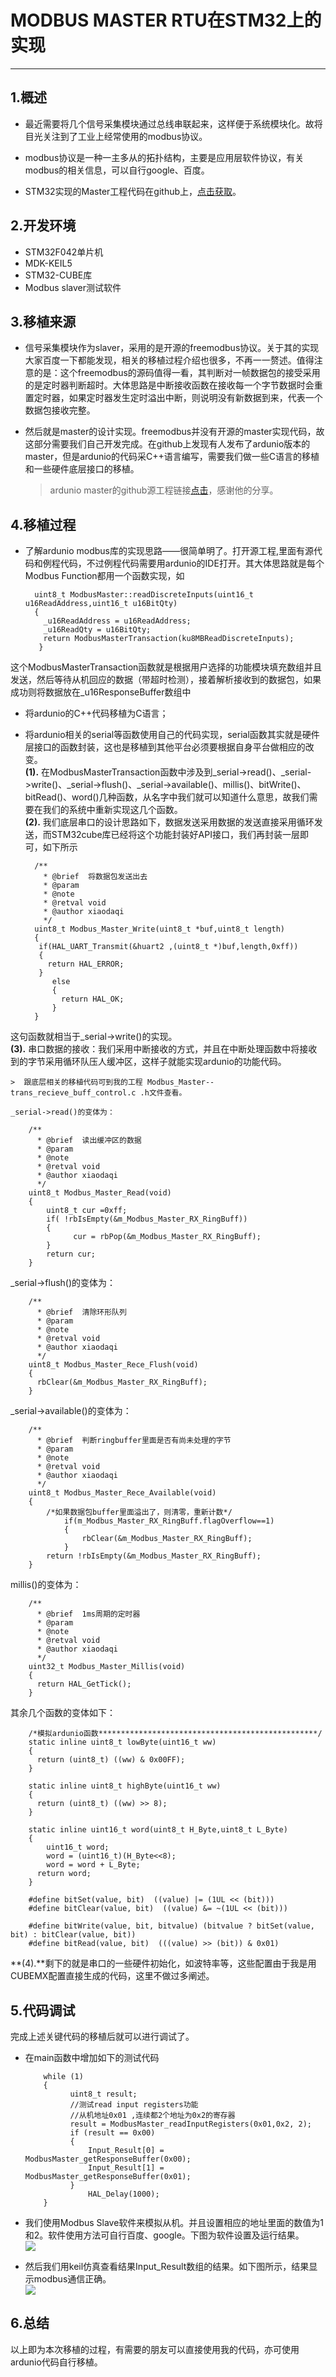 
# MODBUS MASTER RTU在STM32上的实现 #
----------

## 1.概述 ##


- 最近需要将几个信号采集模块通过总线串联起来，这样便于系统模块化。故将目光关注到了工业上经常使用的modbus协议。

- modbus协议是一种一主多从的拓扑结构，主要是应用层软件协议，有关modbus的相关信息，可以自行google、百度。

- STM32实现的Master工程代码在github上，[点击获取](https://github.com/LittleBigQi/ModBus-Master)。

## 2.开发环境 ##

- STM32F042单片机
- MDK-KEIL5
- STM32-CUBE库
- Modbus slaver测试软件


## 3.移植来源 ##

- 信号采集模块作为slaver，采用的是开源的freemodbus协议。关于其的实现大家百度一下都能发现，相关的移植过程介绍也很多，不再一一赘述。值得注意的是：这个freemodbus的源码值得一看，其判断对一帧数据包的接受采用的是定时器判断超时。大体思路是中断接收函数在接收每一个字节数据时会重置定时器，如果定时器发生定时溢出中断，则说明没有新数据到来，代表一个数据包接收完整。

- 然后就是master的设计实现。freemodbus并没有开源的master实现代码，故这部分需要我们自己开发完成。在github上发现有人发布了ardunio版本的master，但是ardunio的代码采C++语言编写，需要我们做一些C语言的移植和一些硬件底层接口的移植。

    > ardunio master的github源工程链接[点击](https://github.com/4-20ma/ModbusMaster)，感谢他的分享。

## 4.移植过程 ##

- 了解ardunio modbus库的实现思路——很简单明了。打开源工程,里面有源代码和例程代码，不过例程代码需要用ardunio的IDE打开。其大体思路就是每个Modbus Function都用一个函数实现，如

		uint8_t ModbusMaster::readDiscreteInputs(uint16_t u16ReadAddress,uint16_t u16BitQty)
		{
		  _u16ReadAddress = u16ReadAddress;
		  _u16ReadQty = u16BitQty;
		  return ModbusMasterTransaction(ku8MBReadDiscreteInputs);
		 }
这个ModbusMasterTransaction函数就是根据用户选择的功能模块填充数组并且发送，然后等待从机回应的数据（带超时检测），接着解析接收到的数据包，如果成功则将数据放在_u16ResponseBuffer数组中
- 将ardunio的C++代码移植为C语言；

- 将ardunio相关的serial等函数使用自己的代码实现，serial函数其实就是硬件层接口的函数封装，这也是移植到其他平台必须要根据自身平台做相应的改变。   
**(1).** 在ModbusMasterTransaction函数中涉及到_serial->read()、_serial->write()、_serial->flush()、_serial->available()、millis()、bitWrite()、bitRead()、word()几种函数，从名字中我们就可以知道什么意思，故我们需要在我们的系统中重新实现这几个函数。  
**(2).** 我们底层串口的设计思路如下，数据发送采用数据的发送直接采用循环发送，而STM32cube库已经将这个功能封装好API接口，我们再封装一层即可，如下所示

		/**
		  * @brief  将数据包发送出去
		  * @param
		  * @note
		  * @retval void
		  * @author xiaodaqi
		  */
		uint8_t Modbus_Master_Write(uint8_t *buf,uint8_t length)
		{
		 if(HAL_UART_Transmit(&huart2 ,(uint8_t *)buf,length,0xff))
		 {
		   return HAL_ERROR;
		 }
		 	else
			{
			  return HAL_OK;
			}
		}
这句函数就相当于_serial->write()的实现。  
**(3).** 串口数据的接收：我们采用中断接收的方式，并且在中断处理函数中将接收到的字节采用循环队压人缓冲区，这样子就能实现ardunio的功能代码。

    >  跟底层相关的移植代码可到我的工程 Modbus_Master--trans_recieve_buff_control.c .h文件查看。  
    
	_serial->read()的变体为：  

		/**
		  * @brief  读出缓冲区的数据
		  * @param
		  * @note
		  * @retval void
		  * @author xiaodaqi
		  */
		uint8_t Modbus_Master_Read(void)
		{
			uint8_t cur =0xff;
			if( !rbIsEmpty(&m_Modbus_Master_RX_RingBuff))
			{
				  cur = rbPop(&m_Modbus_Master_RX_RingBuff);
			}
			return cur;
		}
_serial->flush()的变体为：

		/**
		  * @brief  清除环形队列
		  * @param
		  * @note
		  * @retval void
		  * @author xiaodaqi
		  */
		uint8_t Modbus_Master_Rece_Flush(void)
		{
		  rbClear(&m_Modbus_Master_RX_RingBuff);
		}
_serial->available()的变体为：

		/**
		  * @brief  判断ringbuffer里面是否有尚未处理的字节
		  * @param
		  * @note
		  * @retval void
		  * @author xiaodaqi
		  */
		uint8_t Modbus_Master_Rece_Available(void)
		{
			/*如果数据包buffer里面溢出了，则清零，重新计数*/
				if(m_Modbus_Master_RX_RingBuff.flagOverflow==1)
				{
					rbClear(&m_Modbus_Master_RX_RingBuff);
				}
			return !rbIsEmpty(&m_Modbus_Master_RX_RingBuff);
		}
millis()的变体为：

		/**
		  * @brief  1ms周期的定时器
		  * @param
		  * @note
		  * @retval void
		  * @author xiaodaqi
		  */
		uint32_t Modbus_Master_Millis(void)
		{
		  return HAL_GetTick();
		}
其余几个函数的变体如下：

		/*模拟ardunio函数*************************************************/
		static inline uint8_t lowByte(uint16_t ww)
		{
		  return (uint8_t) ((ww) & 0x00FF);
		}
		
		static inline uint8_t highByte(uint16_t ww)
		{
		  return (uint8_t) ((ww) >> 8);
		}
		
		static inline uint16_t word(uint8_t H_Byte,uint8_t L_Byte)
		{
			uint16_t word;
			word = (uint16_t)(H_Byte<<8);
			word = word + L_Byte;
		  return word;
		}
		
		#define bitSet(value, bit)  ((value) |= (1UL << (bit))) 
		#define bitClear(value, bit)  ((value) &= ~(1UL << (bit)))
		
		#define bitWrite(value, bit, bitvalue) (bitvalue ? bitSet(value, bit) : bitClear(value, bit))
		#define bitRead(value, bit)  (((value) >> (bit)) & 0x01) 
**(4).**剩下的就是串口的一些硬件初始化，如波特率等，这些配置由于我是用CUBEMX配置直接生成的代码，这里不做过多阐述。

## 5.代码调试 ##

完成上述关键代码的移植后就可以进行调试了。
 
- 在main函数中增加如下的测试代码

		  while (1)
		  {
				uint8_t result;
				//测试read input registers功能
		        //从机地址0x01 ,连续都2个地址为0x2的寄存器
				result = ModbusMaster_readInputRegisters(0x01,0x2, 2);
				if (result == 0x00)
				{
					Input_Result[0] = ModbusMaster_getResponseBuffer(0x00);
					Input_Result[1] = ModbusMaster_getResponseBuffer(0x01);
				}
					HAL_Delay(1000);
		  }

- 我们使用Modbus Slave软件来模拟从机。并且设置相应的地址里面的数值为1和2。软件使用方法可自行百度、google。下图为软件设置及运行结果。  
![](https://i.imgur.com/FHz8VgM.png)

- 然后我们用keil仿真查看结果Input_Result数组的结果。如下图所示，结果显示modbus通信正确。  
![](https://i.imgur.com/S9kJUOc.png)

## 6.总结 ##

以上即为本次移植的过程，有需要的朋友可以直接使用我的代码，亦可使用ardunio代码自行移植。